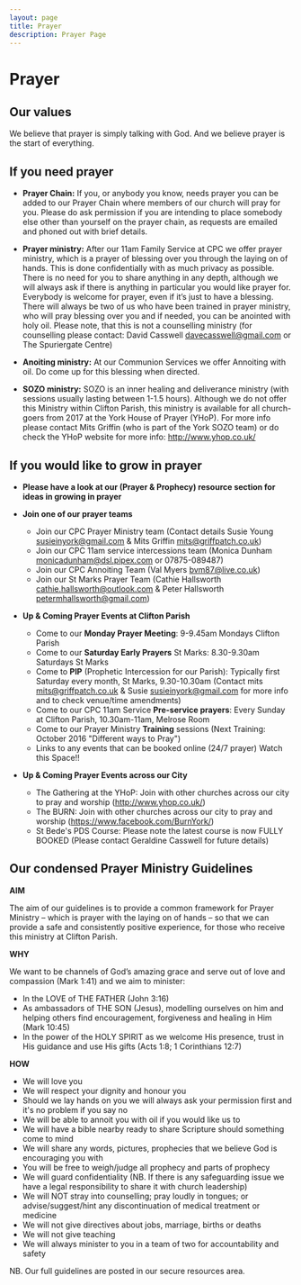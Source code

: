 ```yaml
---
layout: page
title: Prayer
description: Prayer Page
---
```


Prayer
======

Our values
----------

We believe that prayer is simply talking with God. And we believe prayer is the start of everything.

If you need prayer
------------------

+	**Prayer Chain:** If you, or anybody you know, needs prayer you can be added to our Prayer Chain where members of our church will pray for you. Please do ask permission if you are intending to place somebody else other than yourself on the prayer chain, as requests are emailed and phoned out with brief details. 

+	**Prayer ministry:** After our 11am Family Service at CPC we offer prayer ministry, which is a prayer of blessing over you through the laying on of hands. This is done confidentially with as much privacy as possible. There is no need for you to share anything in any depth, although we will always ask if there is anything in particular you would like prayer for. Everybody is welcome for prayer, even if it’s just to have a blessing. There will always be two of us who have been trained in prayer ministry, who will pray blessing over you and if needed, you can be anointed with holy oil. Please note, that this is not a counselling ministry (for counselling please contact: David Casswell <davecasswell@gmail.com> or The Spuriergate Centre)

+	**Anoiting ministry:** At our Communion Services we offer Annoiting with oil. Do come up for this blessing when directed.

+	**SOZO ministry:** SOZO is an inner healing and deliverance ministry (with sessions usually lasting between 1-1.5 hours). Although we do not offer this Ministry within Clifton Parish, this ministry is available for all church-goers from 2017 at the York House of Prayer (YHoP). For more info please contact Mits Griffin (who is part of the York SOZO team) or do check the YHoP website for more info: <http://www.yhop.co.uk/>

If you would like to grow in prayer
-----------------------------------

+ **Please have a look at our (Prayer & Prophecy) resource section for ideas in growing in prayer**

+ **Join one of our prayer teams**
  + Join our CPC Prayer Ministry team (Contact details Susie Young susieinyork@gmail.com & Mits Griffin mits@griffpatch.co.uk)
  + Join our CPC 11am service intercessions team (Monica Dunham monicadunham@dsl.pipex.com or 07875-089487)
  + Join our CPC Annoiting Team (Val Myers bvm87@live.co.uk)
  + Join our St Marks Prayer Team (Cathie Hallsworth cathie.hallsworth@outlook.com & Peter Hallsworth petermhallsworth@gmail.com)

+ **Up & Coming Prayer Events at Clifton Parish**
  + Come to our **Monday Prayer Meeting**: 9-9.45am Mondays Clifton Parish
  + Come to our **Saturday Early Prayers** St Marks: 8.30-9.30am Saturdays St Marks
  + Come to **PIP** (Prophetic Intercession for our Parish): Typically first Saturday every month, St Marks, 9.30-10.30am (Contact mits mits@griffpatch.co.uk & Susie susieinyork@gmail.com for more info and to check venue/time amendments)  
  + Come to our CPC 11am Service **Pre-service prayers**: Every Sunday at Clifton Parish, 10.30am-11am, Melrose Room
  + Come to our Prayer Ministry **Training** sessions (Next Training: October 2016 "Different ways to Pray")
  + Links to any events that can be booked online (24/7 prayer) Watch this Space!!

+ **Up & Coming Prayer Events across our City**
  + The Gathering at the YHoP: Join with other churches across our city to pray and worship (<http://www.yhop.co.uk/>)
  + The BURN: Join with other churches across our city to pray and worship (<https://www.facebook.com/BurnYork/>)
  + St Bede's PDS Course: Please note the latest course is now FULLY BOOKED (Please contact Geraldine Casswell for future details)

  
Our condensed Prayer Ministry Guidelines
----------------------------------------
**AIM**

The aim of our guidelines is to provide a common framework for Prayer Ministry – which is prayer with the laying on of hands – so that we can provide a safe and consistently positive experience, for those who receive this ministry at Clifton Parish.
 
**WHY**

We want to be channels of God’s amazing grace and serve out of love and compassion (Mark 1:41) and we aim to minister:

+	In the LOVE of THE FATHER (John 3:16)
+	As ambassadors of THE SON (Jesus), modelling ourselves on him and helping others find encouragement, forgiveness and healing in Him (Mark 10:45)
+	In the power of the HOLY SPIRIT as we welcome His presence, trust in His guidance and use His gifts (Acts 1:8; 1 Corinthians 12:7)

**HOW**

+	We will love you 
+	We will respect your dignity and honour you
+	Should we lay hands on you we will always ask your permission first and it's no problem if you say no
+	We will be able to annoit you with oil if you would like us to
+	We will have a bible nearby ready to share Scripture should something come to mind
+	We will share any words, pictures, prophecies that we believe God is encouraging you with 
+	You will be free to weigh/judge all prophecy and parts of prophecy
+	We will guard confidentiality (NB. If there is any safeguarding issue we have a legal responsibility to share it with church leadership)
+	We will NOT stray into counselling; pray loudly in tongues; or advise/suggest/hint any discontinuation of medical treatment or medicine
+	We will not give directives about jobs, marriage, births or deaths
+	We will not give teaching 
+	We will always minister to you in a team of two for accountability and safety

NB. Our full guidelines are posted in our secure resources area.


